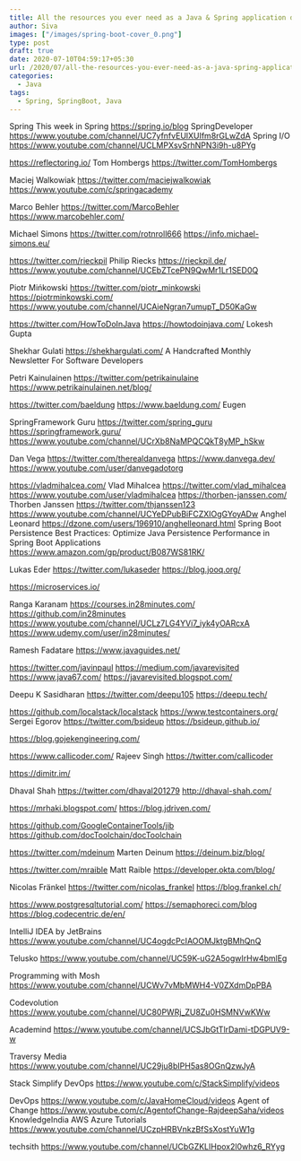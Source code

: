 ```yaml
---
title: All the resources you ever need as a Java & Spring application developer
author: Siva
images: ["/images/spring-boot-cover_0.png"]
type: post
draft: true
date: 2020-07-10T04:59:17+05:30
url: /2020/07/all-the-resources-you-ever-need-as-a-java-spring-application-developer/
categories:
  - Java
tags:
  - Spring, SpringBoot, Java
---
```


Spring
This week in Spring https://spring.io/blog
SpringDeveloper https://www.youtube.com/channel/UC7yfnfvEUlXUIfm8rGLwZdA
Spring I/O https://www.youtube.com/channel/UCLMPXsvSrhNPN3i9h-u8PYg

https://reflectoring.io/ Tom Hombergs https://twitter.com/TomHombergs

Maciej Walkowiak
https://twitter.com/maciejwalkowiak
https://www.youtube.com/c/springacademy

Marco Behler
https://twitter.com/MarcoBehler
https://www.marcobehler.com/

Michael Simons https://twitter.com/rotnroll666
https://info.michael-simons.eu/

https://twitter.com/rieckpil Philip Riecks https://rieckpil.de/ https://www.youtube.com/channel/UCEbZTcePN9QwMr1Lr1SED0Q

Piotr Mińkowski https://twitter.com/piotr_minkowski
https://piotrminkowski.com/
https://www.youtube.com/channel/UCAieNgran7umupT_D50KaGw

https://twitter.com/HowToDoInJava
https://howtodoinjava.com/
Lokesh Gupta

Shekhar Gulati
https://shekhargulati.com/
A Handcrafted Monthly Newsletter For Software Developers

Petri Kainulainen
https://twitter.com/petrikainulaine
https://www.petrikainulainen.net/blog/

https://twitter.com/baeldung
https://www.baeldung.com/
Eugen

SpringFramework Guru
https://twitter.com/spring_guru
https://springframework.guru/
https://www.youtube.com/channel/UCrXb8NaMPQCQkT8yMP_hSkw

Dan Vega
https://twitter.com/therealdanvega
https://www.danvega.dev/
https://www.youtube.com/user/danvegadotorg

https://vladmihalcea.com/ Vlad Mihalcea https://twitter.com/vlad_mihalcea https://www.youtube.com/user/vladmihalcea
https://thorben-janssen.com/ Thorben Janssen https://twitter.com/thjanssen123 https://www.youtube.com/channel/UCYeDPubBiFCZXIOgGYoyADw
Anghel Leonard https://dzone.com/users/196910/anghelleonard.html
Spring Boot Persistence Best Practices: Optimize Java Persistence Performance in Spring Boot Applications https://www.amazon.com/gp/product/B087WS81RK/

Lukas Eder
https://twitter.com/lukaseder
https://blog.jooq.org/

https://microservices.io/

Ranga Karanam
https://courses.in28minutes.com/
https://github.com/in28minutes
https://www.youtube.com/channel/UCLz7LG4YVi7_iyk4yOARcxA
https://www.udemy.com/user/in28minutes/

Ramesh Fadatare
https://www.javaguides.net/

https://twitter.com/javinpaul
https://medium.com/javarevisited
https://www.java67.com/
https://javarevisited.blogspot.com/

Deepu K Sasidharan
https://twitter.com/deepu105
https://deepu.tech/

https://github.com/localstack/localstack
https://www.testcontainers.org/
Sergei Egorov https://twitter.com/bsideup https://bsideup.github.io/

https://blog.gojekengineering.com/

https://www.callicoder.com/
Rajeev Singh
https://twitter.com/callicoder

https://dimitr.im/

Dhaval Shah
https://twitter.com/dhaval201279
http://dhaval-shah.com/

https://mrhaki.blogspot.com/
https://blog.jdriven.com/

https://github.com/GoogleContainerTools/jib
https://github.com/docToolchain/docToolchain

https://twitter.com/mdeinum
Marten Deinum
https://deinum.biz/blog/

https://twitter.com/mraible
Matt Raible
https://developer.okta.com/blog/

Nicolas Fränkel
https://twitter.com/nicolas_frankel
https://blog.frankel.ch/

https://www.postgresqltutorial.com/
https://semaphoreci.com/blog
https://blog.codecentric.de/en/

IntelliJ IDEA by JetBrains
https://www.youtube.com/channel/UC4ogdcPcIAOOMJktgBMhQnQ

Telusko
https://www.youtube.com/channel/UC59K-uG2A5ogwIrHw4bmlEg

Programming with Mosh
https://www.youtube.com/channel/UCWv7vMbMWH4-V0ZXdmDpPBA

Codevolution
https://www.youtube.com/channel/UC80PWRj_ZU8Zu0HSMNVwKWw

Academind
https://www.youtube.com/channel/UCSJbGtTlrDami-tDGPUV9-w

Traversy Media
https://www.youtube.com/channel/UC29ju8bIPH5as8OGnQzwJyA

Stack Simplify DevOps
https://www.youtube.com/c/StackSimplify/videos

DevOps
https://www.youtube.com/c/JavaHomeCloud/videos
Agent of Change https://www.youtube.com/c/AgentofChange-RajdeepSaha/videos
KnowledgeIndia AWS Azure Tutorials https://www.youtube.com/channel/UCzpHRBVnkzBfSsXostYuW1g

techsith
https://www.youtube.com/channel/UCbGZKLIHpox2l0whz6_RYyg
